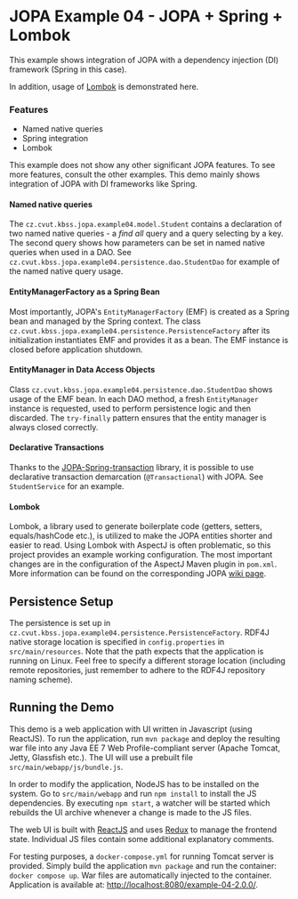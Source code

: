 # JOPA Example 04 - JOPA + Spring + Lombok

This example shows integration of JOPA with a dependency injection (DI) framework (Spring in this case).

In addition, usage of [Lombok](https://projectlombok.org/) is demonstrated here.

### Features

- Named native queries
- Spring integration
- Lombok

This example does not show any other significant JOPA features. To see more features, consult the other examples. This
demo mainly shows integration of JOPA with DI frameworks like Spring.

#### Named native queries

The `cz.cvut.kbss.jopa.example04.model.Student` contains a declaration of two named native queries - a _find all_ query and
a query selecting by a key. The second query shows how parameters can be set in named native queries when used in a DAO.
See `cz.cvut.kbss.jopa.example04.persistence.dao.StudentDao` for example of the named native query usage.

#### EntityManagerFactory as a Spring Bean

Most importantly, JOPA's `EntityManagerFactory` (EMF) is created as a Spring bean and managed by the Spring context. The class 
`cz.cvut.kbss.jopa.example04.persistence.PersistenceFactory` after its initialization instantiates EMF and provides it as a bean. 
The EMF instance is closed before application shutdown.

#### EntityManager in Data Access Objects

Class `cz.cvut.kbss.jopa.example04.persistence.dao.StudentDao` shows usage of the EMF bean. In each DAO method, a fresh `EntityManager` instance
is requested, used to perform persistence logic and then discarded. The `try-finally` pattern ensures that the entity manager is always
closed correctly.

#### Declarative Transactions

Thanks to the [JOPA-Spring-transaction](https://github.com/ledsoft/jopa-spring-transaction) library, it is possible to use
declarative transaction demarcation (`@Transactional`) with JOPA. See `StudentService` for an example.

#### Lombok

Lombok, a library used to generate boilerplate code (getters, setters, equals/hashCode etc.), is utilized to make the JOPA entities shorter and
easier to read. Using Lombok with AspectJ is often problematic, so this project provides an example working configuration. The most important
changes are in the configuration of the AspectJ Maven plugin in `pom.xml`. More information can be found on the corresponding 
JOPA [wiki page](https://github.com/kbss-cvut/jopa/wiki/Using-Lombok).


## Persistence Setup

The persistence is set up in `cz.cvut.kbss.jopa.example04.persistence.PersistenceFactory`. RDF4J native storage location is specified
in `config.properties` in `src/main/resources`. Note that the path expects that the application is running on Linux. Feel free to specify
a different storage location (including remote repositories, just remember to adhere to the RDF4J repository naming scheme).

## Running the Demo

This demo is a web application with UI written in Javascript (using ReactJS). To run the application, run `mvn package` and deploy
the resulting war file into any Java EE 7 Web Profile-compliant server (Apache Tomcat, Jetty, Glassfish etc.).
The UI will use a prebuilt file `src/main/webapp/js/bundle.js`.

In order to modify the application, NodeJS has to be installed on the system. Go to `src/main/webapp` and run `npm install` to install the JS
dependencies. By executing `npm start`, a watcher will be started which rebuilds the UI archive whenever a change is made to the JS files.

The web UI is built with [ReactJS](https://facebook.github.io/react/) and uses [Redux](https://redux.js.org/) to manage
the frontend state. 
Individual JS files contain some additional explanatory comments.

For testing purposes, a `docker-compose.yml` for running Tomcat server is provided. Simply build the application `mvn package` and run the container: `docker compose up`. War files are automatically injected to the container. Application is available at: [http://localhost:8080/example-04-2.0.0/](http://localhost:8080/example-04-2.0.0/).
